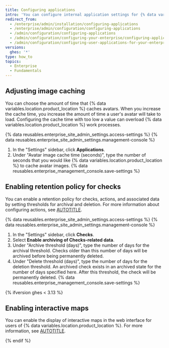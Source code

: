 ```yaml
---
title: Configuring applications
intro: 'You can configure internal application settings for {% data variables.location.product_location %}.'
redirect_from:
  - /enterprise/admin/installation/configuring-applications
  - /enterprise/admin/configuration/configuring-applications
  - /admin/configuration/configuring-applications
  - /admin/configuration/configuring-your-enterprise/configuring-applications
  - /admin/configuration/configuring-user-applications-for-your-enterprise/configuring-applications
versions:
  ghes: '*'
type: how_to
topics:
  - Enterprise
  - Fundamentals
---
```

## Adjusting image caching

You can choose the amount of time that {% data variables.location.product_location %} caches avatars. When you increase the cache time, you increase the amount of time a user's avatar will take to load. Configuring the cache time with too low a value can overload {% data variables.location.product_location %} work processes.

{% data reusables.enterprise_site_admin_settings.access-settings %}
{% data reusables.enterprise_site_admin_settings.management-console %}
1. In the "Settings" sidebar, click **Applications**.
1. Under "Avatar image cache time (seconds)", type the number of seconds that you would like {% data variables.location.product_location %} to cache avatar images.
{% data reusables.enterprise_management_console.save-settings %}

## Enabling retention policy for checks

You can enable a retention policy for checks, actions, and associated data by setting thresholds for archival and deletion. For more information about configuring actions, see [AUTOTITLE](/admin/github-actions/getting-started-with-github-actions-for-your-enterprise/about-github-actions-for-enterprises).

{% data reusables.enterprise_site_admin_settings.access-settings %}
{% data reusables.enterprise_site_admin_settings.management-console %}
1. In the "Settings" sidebar, click **Checks**.
1. Select **Enable archiving of Checks-related data**.
1. Under "Archive threshold (days)", type the number of days for the archival threshold. Checks older than this number of days will be archived before being permanently deleted.
1. Under "Delete threshold (days)", type the number of days for the deletion threshold. An archived check exists in an archived state for the number of days specified here. After this threshold, the check will be permanently deleted.
{% data reusables.enterprise_management_console.save-settings %}

{% ifversion ghes < 3.13 %}

## Enabling interactive maps

You can enable the display of interactive maps in the web interface for users of {% data variables.location.product_location %}. For more information, see [AUTOTITLE](/admin/configuration/configuring-user-applications-for-your-enterprise/configuring-interactive-maps).

{% endif %}
